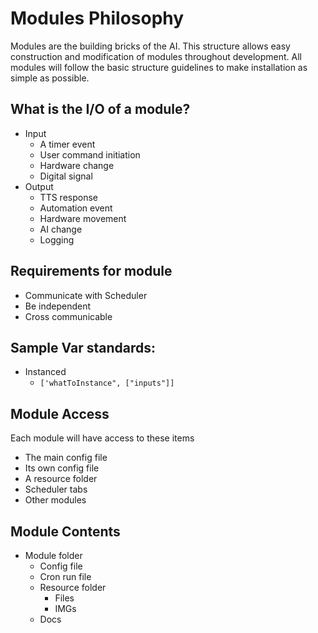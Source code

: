# Modules Philosophy

Modules are the building bricks of the AI. This structure allows easy construction and modification of modules throughout development. All modules will follow the basic structure guidelines to make installation as simple as possible.

## What is the I/O of a module?
- Input
  - A timer event
  - User command initiation
  - Hardware change
  - Digital signal
- Output
  - TTS response
  - Automation event
  - Hardware movement
  - AI change
  - Logging

## Requirements for module
- Communicate with Scheduler
- Be independent
- Cross communicable


## Sample Var standards:
- Instanced
  - `['whatToInstance", ["inputs"]]`

## Module Access
Each module will have access to these items
- The main config file
- Its own config file
- A resource folder
- Scheduler tabs
- Other modules

## Module Contents
- Module folder
  - Config file
  - Cron run file
  - Resource folder
    - Files
    - IMGs
  - Docs